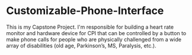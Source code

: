 # Customizable-Phone-Interface
This is my Capstone Project. I'm responsible for building a heart rate monitor and hardware device for CPI that can be controlled by a button to make phone calls for people who are physically challenged from a wide array of disabilities (old age, Parkinson’s, MS, Paralysis, etc.).

